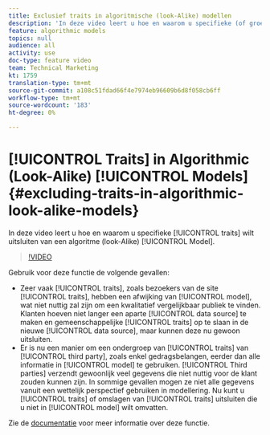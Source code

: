 ```yaml
---
title: Exclusief traits in algoritmische (look-Alike) modellen
description: 'In deze video leert u hoe en waarom u specifieke (of groepen) kenmerken wilt uitsluiten van een Algorithmic (Look-Alike)-model. '
feature: algorithmic models
topics: null
audience: all
activity: use
doc-type: feature video
team: Technical Marketing
kt: 1759
translation-type: tm+mt
source-git-commit: a108c51fdad66f4e7974eb96609b6d8f058cb6ff
workflow-type: tm+mt
source-wordcount: '183'
ht-degree: 0%

---
```



# [!UICONTROL Traits] in Algorithmic (Look-Alike) [!UICONTROL Models] {#excluding-traits-in-algorithmic-look-alike-models}

In deze video leert u hoe en waarom u specifieke [!UICONTROL traits] wilt uitsluiten van een algoritme (look-Alike) [!UICONTROL Model].

>[!VIDEO](https://video.tv.adobe.com/v/25569/?quality=12)

Gebruik voor deze functie de volgende gevallen:

* Zeer vaak [!UICONTROL traits], zoals bezoekers van de site [!UICONTROL traits], hebben een afwijking van [!UICONTROL model], wat niet nuttig zal zijn om een kwalitatief vergelijkbaar publiek te vinden. Klanten hoeven niet langer een aparte [!UICONTROL data source] te maken en gemeenschappelijke [!UICONTROL traits] op te slaan in de nieuwe [!UICONTROL data source], maar kunnen deze nu gewoon uitsluiten.
* Er is nu een manier om een ondergroep van [!UICONTROL traits] van [!UICONTROL third party], zoals enkel gedragsbelangen, eerder dan alle informatie in [!UICONTROL model] te gebruiken. [!UICONTROL Third parties] verzendt gewoonlijk veel gegevens die niet nuttig voor de klant zouden kunnen zijn. In sommige gevallen mogen ze niet alle gegevens vanuit een wettelijk perspectief gebruiken in modellering. Nu kunt u [!UICONTROL traits] of omslagen van [!UICONTROL traits] uitsluiten die u niet in [!UICONTROL model] wilt omvatten.

Zie de [documentatie](https://marketing.adobe.com/resources/help/en_US/aam/trait-exclusion-algo-models.html) voor meer informatie over deze functie.
